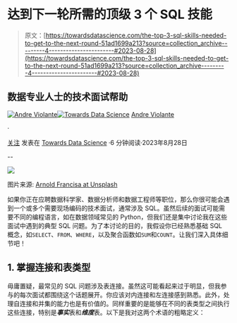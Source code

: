 # 达到下一轮所需的顶级 3 个 SQL 技能

> 原文：[https://towardsdatascience.com/the-top-3-sql-skills-needed-to-get-to-the-next-round-51ad1699a213?source=collection_archive---------4-----------------------#2023-08-28](https://towardsdatascience.com/the-top-3-sql-skills-needed-to-get-to-the-next-round-51ad1699a213?source=collection_archive---------4-----------------------#2023-08-28)

## 数据专业人士的技术面试帮助

[](https://medium.com/@violante.andre?source=post_page-----51ad1699a213--------------------------------)[![Andre Violante](../Images/0382695157126b7ed742649d348cae61.png)](https://medium.com/@violante.andre?source=post_page-----51ad1699a213--------------------------------)[](https://towardsdatascience.com/?source=post_page-----51ad1699a213--------------------------------)[![Towards Data Science](../Images/a6ff2676ffcc0c7aad8aaf1d79379785.png)](https://towardsdatascience.com/?source=post_page-----51ad1699a213--------------------------------) [Andre Violante](https://medium.com/@violante.andre?source=post_page-----51ad1699a213--------------------------------)

·

[关注](https://medium.com/m/signin?actionUrl=https%3A%2F%2Fmedium.com%2F_%2Fsubscribe%2Fuser%2F54f2f2975136&operation=register&redirect=https%3A%2F%2Ftowardsdatascience.com%2Fthe-top-3-sql-skills-needed-to-get-to-the-next-round-51ad1699a213&user=Andre+Violante&userId=54f2f2975136&source=post_page-54f2f2975136----51ad1699a213---------------------post_header-----------) 发表在 [Towards Data Science](https://towardsdatascience.com/?source=post_page-----51ad1699a213--------------------------------) ·6 分钟阅读·2023年8月28日[](https://medium.com/m/signin?actionUrl=https%3A%2F%2Fmedium.com%2F_%2Fvote%2Ftowards-data-science%2F51ad1699a213&operation=register&redirect=https%3A%2F%2Ftowardsdatascience.com%2Fthe-top-3-sql-skills-needed-to-get-to-the-next-round-51ad1699a213&user=Andre+Violante&userId=54f2f2975136&source=-----51ad1699a213---------------------clap_footer-----------)

--

[](https://medium.com/m/signin?actionUrl=https%3A%2F%2Fmedium.com%2F_%2Fbookmark%2Fp%2F51ad1699a213&operation=register&redirect=https%3A%2F%2Ftowardsdatascience.com%2Fthe-top-3-sql-skills-needed-to-get-to-the-next-round-51ad1699a213&source=-----51ad1699a213---------------------bookmark_footer-----------)![](../Images/584c4b12a0d4da972d8f858eddd3f5f9.png)

图片来源: [Arnold Francisa at Unsplash](https://unsplash.com/@clark_fransa)

如果你正在应聘数据科学家、数据分析师和数据工程师等职位，那么你很可能会遇到一个或多个需要现场编码的技术面试，通常涉及 SQL。虽然后续的面试可能需要不同的编程语言，如在数据领域常见的 Python，但我们还是集中讨论我在这些面试中遇到的典型 SQL 问题。为了本讨论的目的，我假设你已经熟悉基础 SQL 概念，如`SELECT`、`FROM`、`WHERE`，以及聚合函数如`SUM`和`COUNT`。让我们深入具体细节吧！

## 1\. 掌握连接和表类型

毋庸置疑，最常见的 SQL 问题涉及表连接。虽然这可能看起来过于明显，但我参与的每次面试都围绕这个话题展开。你应该对内连接和左连接感到熟悉。此外，处理自连接和并集的能力也是有价值的。同样重要的是能够在不同的表类型之间执行这些连接，特别是***事实***表和***维度***表。以下是我对这两个术语的粗略定义：
